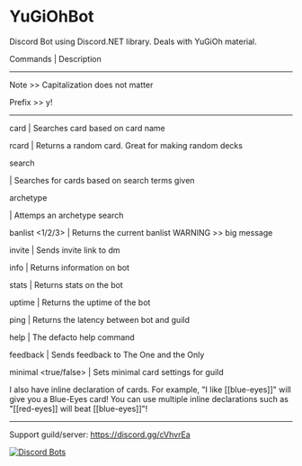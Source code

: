 # YuGiOhBot
Discord Bot using Discord.NET library. Deals with YuGiOh material.

Commands                       | Description

--------------------------------------------------------

Note >> Capitalization does not matter

Prefix >> y!

--------------------------------------------------------

card <card name>               | Searches card based on card name

rcard                          | Returns a random card. Great for making random decks

search <search>                | Searches for cards based on search terms given

archetype <search>             | Attemps an archetype search

banlist <1/2/3>                | Returns the current banlist WARNING >> big message

invite                         | Sends invite link to dm

info                           | Returns information on bot

stats                          | Returns stats on the bot

uptime                         | Returns the uptime of the bot

ping                           | Returns the latency between bot and guild

help                           | The defacto help command

feedback <feedback>            | Sends feedback to The One and the Only

minimal <true/false>           | Sets minimal card settings for guild

I also have inline declaration of cards. For example, "I like [[blue-eyes]]" will give you a Blue-Eyes card! You can use multiple inline declarations such as "[[red-eyes]] will beat [[blue-eyes]]"!

--------------------------------------------------------

Support guild/server: https://discord.gg/cVhvrEa

<a href="https://discordbots.org/bot/293526797600030720">
  <img src="https://discordbots.org/api/widget/293526797600030720.png" alt="Discord Bots" />
</a>
